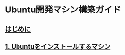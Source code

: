 # Ubuntu開発マシン構築ガイド

## [はじめに](./sections/section01_Introduction.md)

## [1. Ubuntuをインストールするマシン](./sections/section02_machine.md)
